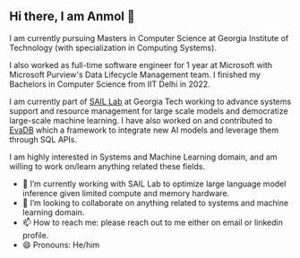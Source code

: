 ## Hi there, I am Anmol 👋

I am currently pursuing Masters in Computer Science at Georgia Institute of Technology (with specialization in Computing Systems). 

I also worked as full-time software engineer for 1 year at Microsoft with Microsoft Purview's Data Lifecycle Management team. I finished my Bachelors in Computer Science from IIT Delhi in 2022.

I am currently part of [SAIL Lab](https://gatech-sysml.github.io) at Georgia Tech working to advance systems support and resource management for large scale models and democratize large-scale machine learning. I have also worked on and contributed to [EvaDB](https://github.com/georgia-tech-db/evadb) which a framework to integrate new AI models and leverage them through SQL APIs.

I am highly interested in Systems and Machine Learning domain, and am willing to work on/learn anything related these fields.

<!--
**anmolagarwalcp810/anmolagarwalcp810** is a ✨ _special_ ✨ repository because its `README.md` (this file) appears on your GitHub profile.

Here are some ideas to get you started:

- 🔭 I’m currently working on ...
- 🌱 I’m currently learning ...
- 👯 I’m looking to collaborate on ...
- 🤔 I’m looking for help with ...
- 💬 Ask me about ...
- 📫 How to reach me: ...
- 😄 Pronouns: ...
- ⚡ Fun fact: ...
-->

- 🔭 I’m currently working with SAIL Lab to optimize large language model inference given limited compute and memory hardware.
- 👯 I’m looking to collaborate on anything related to systems and machine learning domain.
- 📫 How to reach me: please reach out to me either on email or linkedin profile.
- 😄 Pronouns: He/him
